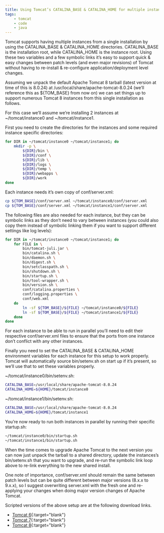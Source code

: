 ```yaml
---
title: Using Tomcat’s CATALINA_BASE & CATALINA_HOME for multiple instances
tags:
    - tomcat
    - code
    - java
---
```


Tomcat supports having multiple instances from a single installation by using the CATALINA_BASE & CATALINA_HOME directories. CATALINA_BASE is the installation root, while CATALINA_HOME is the instance root. Using these two variables and a few symbolic links it’s easy to support quick & easy changes between patch levels (and even major revisions) of Tomcat without having to re-install & re-configure application/deployment level changes.

Assuming we unpack the default Apache Tomcat 8 tarball (latest version at time of this is 8.0.24) at /usr/local/share/apache-tomcat-8.0.24 (we’ll reference this as ${TOM_BASE} from now on) we can set things up to support numerous Tomcat 8 instances from this single installation as follows.

For this case we’ll assume we’re installing 2 instances at ~/tomcat/instance0 and ~/tomcat/instance1.

First you need to create the directories for the instances and some required instance specific directories:

~~~ bash
for DIR in ~/tomcat/instance0 ~/tomcat/instance1; do
    mkdir -p \
        ${DIR}/bin \
        ${DIR}/conf \
        ${DIR}/lib \
        ${DIR}/logs \
        ${DIR}/temp \
        ${DIR}/webapps \
        ${DIR}/work
done
~~~

Each instance needs it’s own copy of conf/server.xml:

~~~ bash
cp ${TOM_BASE}/conf/server.xml ~/tomcat/instance0/conf/server.xml
cp ${TOM_BASE}/conf/server.xml ~/tomcat/instance1/conf/server.xml
~~~

The following files are also needed for each instance, but they can be symbolic links as they don’t need to vary between instances (you could also copy them instead of symbolic linking them if you want to support different settings like log levels):

~~~ bash
for DIR in ~/tomcat/instance0 ~/tomcat/instance1; do
    for FILE in \
        bin/tomcat-juli.jar \
        bin/catalina.sh \
        bin/daemon.sh \
        bin/digest.sh \
        bin/setclasspath.sh \
        bin/shutdown.sh \
        bin/startup.sh \
        bin/tool-wrapper.sh \
        bin/version.sh \
        conf/catalina.properties \
        conf/logging.properties \
        conf/web.xml
    do
        ln -sf ${TOM_BASE}/${FILE} ~/tomcat/instance0/${FILE}
        ln -sf ${TOM_BASE}/${FILE} ~/tomcat/instance1/${FILE}
    done
done
~~~

For each instance to be able to run in parallel you’ll need to edit their respective conf/server.xml files to ensure that the ports from one instance don’t conflict with any other instances.

Finally you need to set the CATALINA_BASE & CATALINA_HOME environment variables for each instance for this setup to work properly. Tomcat will automatically source bin/setenv.sh on start up if it’s present, so we’ll use that to set these variables properly.

~/tomcat/instance0/bin/setenv.sh:
~~~ bash
CATALINA_BASE=/usr/local/share/apache-tomcat-8.0.24
CATALINA_HOME=${HOME}/tomcat/instance0
~~~

~/tomcat/instance1/bin/setenv.sh:
~~~ bash
CATALINA_BASE=/usr/local/share/apache-tomcat-8.0.24
CATALINA_HOME=${HOME}/tomcat/instance1
~~~

You’re now ready to run both instances in parallel by running their specific startup.sh:

~~~ bash
~/tomcat/instance0/bin/startup.sh
~/tomcat/instance1/bin/startup.sh
~~~

When the time comes to upgrade Apache Tomcat to the next version you can now just unpack the tarball to a shared directory, update the instances’s bin/setenv.sh that you want to upgrade, and re-run the symbolic link loop above to re-link everything to the new shared install.

One note of importance, conf/server.xml should remain the same between patch levels but can be quite different between major versions (8.x.x to 9.x.x), so I suggest overwriting server.xml with the fresh one and re-applying your changes when doing major version changes of Apache Tomcat.

Scripted versions of the above setup are at the following download links.

- [Tomcat 6](https://github.com/rgibert/apache-tomcat/tree/tomcat6){:target="blank"}
- [Tomcat 7](https://github.com/rgibert/apache-tomcat/tree/tomcat7){:target="blank"}
- [Tomcat 8](https://github.com/rgibert/apache-tomcat/tree/tomcat8){:target="blank"}

